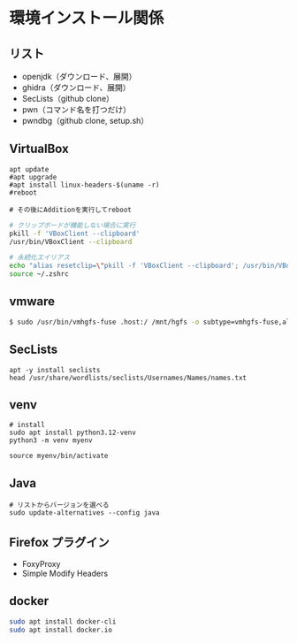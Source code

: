 # 環境インストール関係

## リスト

- openjdk（ダウンロード、展開）
- ghidra（ダウンロード、展開）
- SecLists（github clone）
- pwn（コマンド名を打つだけ）
- pwndbg（github clone, setup.sh）

## VirtualBox

```shell
apt update
#apt upgrade
#apt install linux-headers-$(uname -r)
#reboot

# その後にAdditionを実行してreboot
```

```sh
# クリップボードが機能しない場合に実行
pkill -f 'VBoxClient --clipboard'
/usr/bin/VBoxClient --clipboard

# 永続化エイリアス
echo "alias resetclip=\"pkill -f 'VBoxClient --clipboard'; /usr/bin/VBoxClient --clipboard\"" >> ~/.zshrc
source ~/.zshrc
```

## vmware

```sh
$ sudo /usr/bin/vmhgfs-fuse .host:/ /mnt/hgfs -o subtype=vmhgfs-fuse,allow_other

```

## SecLists

```shell
apt -y install seclists
head /usr/share/wordlists/seclists/Usernames/Names/names.txt
```

## venv

```shell
# install
sudo apt install python3.12-venv
python3 -m venv myenv
```

```shell
source myenv/bin/activate
```

## Java

```shell
# リストからバージョンを選べる
sudo update-alternatives --config java
```

## Firefox プラグイン

- FoxyProxy
- Simple Modify Headers

## docker

```sh
sudo apt install docker-cli
sudo apt install docker.io
```
